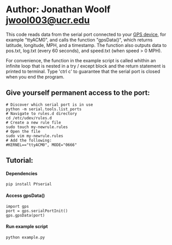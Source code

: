 # Author: Jonathan Woolf jwool003@ucr.edu

This code reads data from the serial port connected to your <a href="https://www.amazon.com/HiLetgo-G-Mouse-GLONASS-Receiver-Windows/dp/B01MTU9KTF/ref=sr_1_8?keywords=gps+usb&qid=1560277792&s=gateway&sr=8-8">GPS device</a>, for example "ttyACM0", and calls the function "gpsData()", which returns latitude, longitude, MPH, and a timestamp. The function also outputs data to pos.txt, log.txt (every 60 seconds), and speed.txt (when speed > 0 MPH).

 
For convenience, the function in the example script is called whithin an infinite loop that is nested in a try / except block and the return statement is printed to terminal. Type 'ctrl c' to guarantee that the serial port is closed when you end the program.

## Give yourself permanent access to the port:
    # Discover which serial port is in use
    python -m serial.tools.list_ports
    # Navigate to rules.d directory
    cd /etc/udev/rules.d
    # Create a new rule file
    sudo touch my-newrule.rules
    # Open the file
    sudo vim my-newrule.rules
    # Add the following:
    #KERNEL=="ttyACM0", MODE="0666"

## Tutorial:
#### Dependencies
    pip install PYserial
#### Access gpsData()
    import gps
    port = gps.serialPortInit()
    gps.gpsData(port)
#### Run example script
    python example.py
